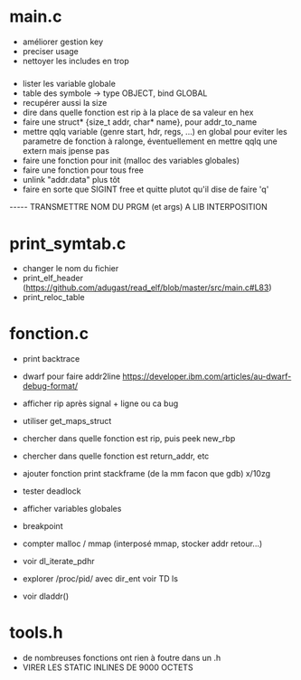 # main.c
 - améliorer gestion key
 - preciser usage
 - nettoyer les includes en trop

#####
 - lister les variable globale 
  - table des symbole -> type OBJECT, bind GLOBAL
  - recupérer aussi la size
 - dire dans quelle fonction est rip à la place de sa valeur en hex
 - faire une struct* {size_t addr, char* name}, pour addr_to_name 
 - mettre qqlq variable (genre start, hdr, regs, ...) en global pour eviter les parametre de fonction à ralonge, éventuellement en mettre qqlq une extern mais jpense pas
 - faire une fonction pour init (malloc des variables globales)
 - faire une fonction pour tous free
 - unlink "addr.data" plus tôt
 - faire en sorte que SIGINT free et quitte plutot qu'il dise de faire 'q'

 ----- TRANSMETTRE NOM DU PRGM (et args) A LIB INTERPOSITION
###

# print_symtab.c
 - changer le nom du fichier
 - print_elf_header (https://github.com/adugast/read_elf/blob/master/src/main.c#L83)
 - print_reloc_table 
 
# fonction.c
 - print backtrace
 - dwarf pour faire addr2line https://developer.ibm.com/articles/au-dwarf-debug-format/
 - afficher rip après signal + ligne ou ca bug
 - utiliser get_maps_struct
 
 - chercher dans quelle fonction est rip, puis peek new_rbp
 - chercher dans quelle fonction est return_addr, etc
 - ajouter fonction print stackframe (de la mm facon que gdb) x/10zg
 - tester deadlock
 - afficher variables globales
 - breakpoint
 - compter malloc / mmap (interposé mmap, stocker addr retour...)
 - voir dl_iterate_pdhr
 - explorer /proc/pid/ avec dir_ent voir TD ls
 - voir dladdr() 

# tools.h
 - de nombreuses fonctions ont rien à foutre dans un .h
  - VIRER LES STATIC INLINES DE 9000 OCTETS
